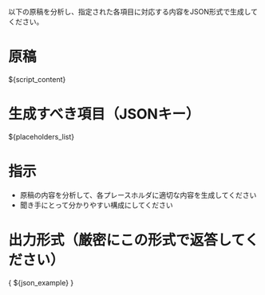 以下の原稿を分析し、指定された各項目に対応する内容をJSON形式で生成してください。

# 原稿
${script_content}

# 生成すべき項目（JSONキー）
${placeholders_list}

# 指示
- 原稿の内容を分析して、各プレースホルダに適切な内容を生成してください
- 聞き手にとって分かりやすい構成にしてください

# 出力形式（厳密にこの形式で返答してください）
{
${json_example}
}